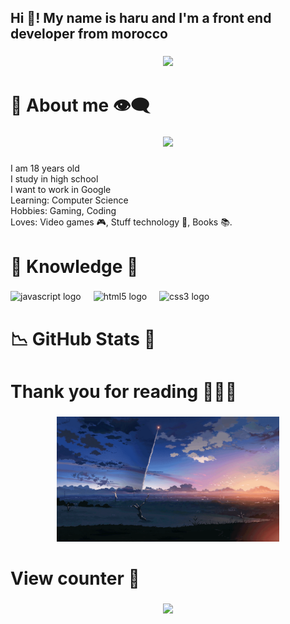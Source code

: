 <h2 align="left">Hi 👋! My name is haru and I'm a front end developer from morocco</h2>

###

<div align="center">
  <img height="150" src="https://image.myanimelist.net/ui/gDEE1QGHMmMAOJRb4Q-ehqF7ckhcVAUyzogC6VP5vLR4ILIAHotU84aGAV_ihyEjUE7hToGq7Qf4W4nsPugrgp-44K87QbbXDRU6qzb7SDw1u8zz8srGrKBe5Yk39GZH"  />
</div>

###

<h1 align="left">💬 About me 👁️‍🗨️</h1>

###

<div align="center">
  <img height="200" src="https://image.myanimelist.net/ui/5LYzTBVoS196gvYvw3zjwCyCjToXJUIp7KgSVLYuAYw"  />
  
</div>

###
<p align="left">I am 18 years old<br>I study in high school<br>I want to work in Google<br>Learning: Computer Science<br>Hobbies: Gaming, Coding<br>Loves: Video games 🎮, Stuff technology 🚀, Books 📚.</p>

###

<h1 align="left">🔎 Knowledge 📖</h1>

###

<div align="left">
  <img src="https://cdn.jsdelivr.net/gh/devicons/devicon/icons/javascript/javascript-original.svg" height="30" alt="javascript logo"  />
  <img width="12" />
  <img src="https://cdn.jsdelivr.net/gh/devicons/devicon/icons/html5/html5-original.svg" height="30" alt="html5 logo"  />
  <img width="12" />
  <img src="https://cdn.jsdelivr.net/gh/devicons/devicon/icons/css3/css3-original.svg" height="30" alt="css3 logo"  />
</div>

###

<h1 align="left">📉 GitHub Stats 🌟</h1>

###

<h1 align="left">Thank you for reading 🙋🏻‍♂️</h1>

###

<div align="center">
  <img height="200" src="https://raw.githubusercontent.com/huy232/huy232/main/image/2.gif"  />
</div>

###

<h1 align="left">View counter 👀</h1>

###

<div align="center">
  <img height="140" src="https://camo.githubusercontent.com/81f5c989771df27829195bb1ce21a7bfb5994bb6610d641b404961bc49aefb71/68747470733a2f2f636f756e742e6765746c6f6c692e636f6d2f4059542d416476616e6365643f7468656d653d6f726967696e616c2d6e6577"  />
</div>

###
